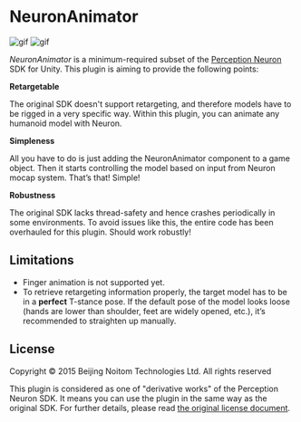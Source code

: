 NeuronAnimator
==============

![gif](https://66.media.tumblr.com/16206b3e0076ad99a6f9850e739ec6fe/tumblr_o96knf6n2S1qio469o1_400.gif)
![gif](https://67.media.tumblr.com/b679c0780f3bf9bd3fe5f7734e04c5ee/tumblr_o986k6HdVU1qio469o1_400.gif)

*NeuronAnimator* is a minimum-required subset of the [Perception Neuron][Neuron]
SDK for Unity. This plugin is aiming to provide the following points:

**Retargetable**

The original SDK doesn't support retargeting, and therefore models have to be
rigged in a very specific way. Within this plugin, you can animate any humanoid
model with Neuron.

**Simpleness**

All you have to do is just adding the NeuronAnimator component to a game
object. Then it starts controlling the model based on input from Neuron mocap
system. That’s that! Simple!

**Robustness**

The original SDK lacks thread-safety and hence crashes periodically in some
environments. To avoid issues like this, the entire code has been overhauled
for this plugin. Should work robustly!

Limitations
-----------

- Finger animation is not supported yet.
- To retrieve retargeting information properly, the target model has to be
  in a **perfect** T-stance pose. If the default pose of the model looks
  loose (hands are lower than shoulder, feet are widely opened, etc.), it’s
  recommended to straighten up manually.

License
-------

Copyright © 2015  Beijing Noitom Technologies Ltd. All rights reserved

This plugin is considered as one of "derivative works" of the Perception Neuron
SDK. It means you can use the plugin in the same way as the original SDK. For
further details, please read [the original license document][License].

[Neuron]: https://neuronmocap.com/software/unity-sdk
[License]: https://github.com/keijiro/NeuronAnimator/blob/master/Assets/Neuron/LICENSE.pdf
